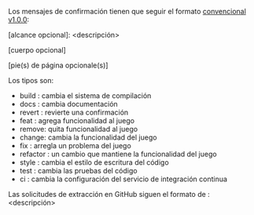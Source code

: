 Los mensajes de confirmación tienen que seguir el formato [convencional v1.0.0](https://www.conventionalcommits.org/es/v1.0.0/):

<tipo>[alcance opcional]: <descripción>

[cuerpo opcional]

[pie(s) de página opcionale(s)]

Los tipos son:
- build : cambia el sistema de compilación
- docs : cambia documentación
- revert : revierte una confirmación
- feat : agrega funcionalidad al juego
- remove: quita funcionalidad al juego
- change: cambia la funcionalidad del juego
- fix : arregla un problema del juego
- refactor : un cambio que mantiene la funcionalidad del juego
- style : cambia el estilo de escritura del código
- test : cambia las pruebas del código
- ci : cambia la configuración del servicio de integración continua

Las solicitudes de extracción en GitHub siguen el formato de <tipo>: <descripción>

